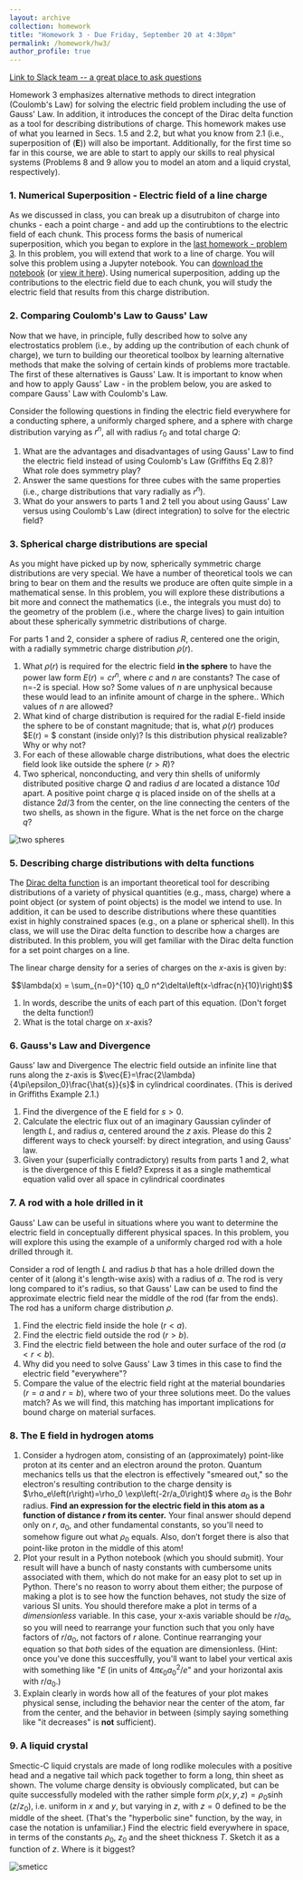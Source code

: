 ```yaml
---
layout: archive
collection: homework
title: "Homework 3 - Due Friday, September 20 at 4:30pm"
permalink: /homework/hw3/
author_profile: true
---
```

[Link to Slack team -- a great place to ask questions](https://ph410f19.slack.com)


Homework 3 emphasizes alternative methods to direct integration (Coulomb's Law) for solving the electric field problem including the use of Gauss' Law. In addition, it introduces the concept of the Dirac delta function as a tool for describing distributions of charge. This homework makes use of what you learned in Secs. 1.5 and 2.2, but what you know from 2.1 (i.e., superposition of ($\mathbf{E}$)) will also be important. Additionally, for the first time so far in this course, we are able to start to apply our skills to real physical systems (Problems 8 and 9 allow you to model an atom and a liquid crystal, respectively).

### 1. Numerical Superposition - Electric field of a line charge

As we discussed in class, you can break up a disutrubiton of charge into chunks - each a point charge - and add up the contirubtions to the electric field of each chunk. This process forms the basis of numerical superposition, which you began to explore in the [last homework - problem 3](./homework2.html). In this problem, you will extend that work to a line of charge. You will solve this problem using a Jupyter notebook. You can [download the notebook](../../jupyter/HW3_Electric_Field_Line_Charge.ipynb) (or [view it here](https://github.com/emtilt/ph410f19/blob/master/jupyter/HW3_Electric_Field_Line_Charge.ipynb)). Using numerical superposition, adding up the contributions to the electric field due to each chunk, you will study the electric field that results from this charge distribution.

### 2. Comparing Coulomb's Law to Gauss' Law

Now that we have, in principle, fully described how to solve any electrostatics problem (i.e., by adding up the contribution of each chunk of charge), we turn to building our theoretical toolbox by learning alternative methods that make the solving of certain kinds of problems more tractable. The first of these alternatives is Gauss' Law. It is important to know when and how to apply Gauss' Law - in the problem below, you are asked to compare Gauss' Law with Coulomb's Law.

Consider the following questions in finding the electric field everywhere for a conducting sphere, a uniformly charged sphere, and a sphere with charge distribution varying as $r^n$, all with radius $r_0$ and total charge $Q$:

1. What are the advantages and disadvantages of using Gauss' Law to find the electric field instead of using Coulomb's Law (Griffiths Eq 2.8)?  What role does symmetry play?
2. Answer the same questions for three cubes with the same properties (i.e., charge distributions that vary radially as $r^n$).
3. What do your answers to parts 1 and 2 tell you about using Gauss' Law versus using Coulomb's Law (direct integration) to solve for the electric field?

### 3. Spherical charge distributions are special

As you might have picked up by now, spherically symmetric charge distributions are very special. We have a number of theoretical tools we can bring to bear on them and the results we produce are often quite simple in a mathematical sense. In this problem, you will explore these distributions a bit more and connect the mathematics (i.e., the integrals you must do) to the geometry of the problem (i.e., where the charge lives) to gain intuition about these spherically symmetric distributions of charge.

For parts 1 and 2, consider a sphere of radius $R$, centered one the origin, with a radially symmetric charge distribution $\rho(r)$.

1. What $\rho(r)$ is required for the electric field **in the sphere** to have the power law form $E(r) = cr^n$, where $c$ and $n$ are constants? The case of n=-2 is special. How so? Some values of $n$ are unphysical because these would lead to an infinite amount of charge in the sphere.. Which values of $n$ are allowed?
2. What kind of charge distribution is required for the radial E-field inside the sphere to be of constant magnitude; that is, what $\rho(r)$ produces $E(r) = $ constant (inside only)? Is this distribution physical realizable? Why or why not?
3. For each of these allowable charge distributions, what does the electric field look like outside the sphere ($r>R$)?
4. Two spherical, nonconducting, and very thin shells of uniformly distributed positive charge $Q$ and radius $d$ are located a distance 10$d$ apart. A positive point charge $q$ is placed inside on of the shells at a distance $2d/3$ from the center, on the line connecting the centers of the two shells, as shown in the figure. What is the net force on the charge $q$?

![two spheres](../../images/hw3-gre_problem.png "two spheres")


### 5. Describing charge distributions with delta functions

The [Dirac delta function](https://en.wikipedia.org/wiki/Dirac_delta_function) is an important theoretical tool for describing distributions of a variety of physical quantities (e.g., mass, charge) where a point object (or system of point objects) is the model we intend to use. In addition, it can be used to describe distributions where these quantities exist in highly constrained spaces (e.g., on a plane or spherical shell). In this class, we will use the Dirac delta function to describe how a charges are distributed. In this problem, you will get familiar with the Dirac delta function for a set point charges on a line.

The linear charge density for a series of charges on the $x$-axis is given by:

$$\lambda(x) = \sum_{n=0}^{10} q_0 n^2\delta\left(x-\dfrac{n}{10}\right)$$

1. In words, describe the units of each part of this equation. (Don't forget the delta function!)
2. What is the total charge on $x$-axis?

### 6. Gauss's Law and Divergence
Gauss’ law and Divergence 
The electric field outside an infinite line that runs along the z-axis is  $\vec{E}=\frac{2\lambda}{4\pi\epsilon_0}\frac{\hat{s}}{s}$
in cylindrical coordinates. (This is derived in Griffiths Example 2.1.) 

1. Find the divergence of the E field for $s>0$. 
2. Calculate the electric flux out of an imaginary Gaussian cylinder of length $L$, and radius $a$, centered around the $z$ axis. Please do this 2 different ways to check yourself: by direct integration, and using Gauss' law. 
3.  Given your (superficially contradictory) results from parts 1 and 2, what is the divergence of this E field?  Express it as a single mathemtical equation valid over all space in cylindrical coordinates


### 7. A rod with a hole drilled in it

Gauss' Law can be useful in situations where you want to determine the electric field in conceptually different physical spaces. In this problem, you will explore this using the example of a uniformly charged rod with a hole drilled through it.

Consider a rod of length $L$ and radius $b$ that has a hole drilled down the center of it (along it's length-wise axis) with a radius of $a$. The rod is very long compared to it's radius, so that Gauss' Law can be used to find the approximate electric field near the middle of the rod (far from the ends). The rod has a uniform charge distribution $\rho$. 

1. Find the electric field inside the hole ($r<a$).
2. Find the electric field outside the rod ($r>b$).
3. Find the electric field between the hole and outer surface of the rod ($a<r<b$).
4. Why did you need to solve Gauss' Law 3 times in this case to find the electric field "everywhere"?
5. Compare the value of the electric field right at the material boundaries ($r=a$ and $r=b$), where two of your three solutions meet. Do the values match? As we will find, this matching has important implications for bound charge on material surfaces.

### 8. The E field in hydrogen atoms

1. Consider a hydrogen atom, consisting of an (approximately) point-like proton at its center and an electron around the proton. Quantum mechanics tells us that the electron is effectively "smeared out," so the electron's resulting contribution to the charge density is $\rho_e\left(r\right)=\rho_0 \exp\left⁡(-2r/a_0\right)$ where $a_0$ is the Bohr radius. **Find an expression for the electric field in this atom as a function of distance $r$ from its center.** Your final answer should depend only on $r$, $a_0$, and other fundamental constants, so you'll need to somehow figure out what $\rho_0$ equals. Also, don’t forget there is also that point-like proton in the middle of this atom!
2. Plot your result in a Python notebook (which you should submit). Your result will have a bunch of nasty constants with cumbersome units associated with them, which do not make for an easy plot to set up in Python. There's no reason to worry about them either; the purpose of making a plot is to see how the function behaves, not study the size of various SI units. You should therefore make a plot in terms of a *dimensionless* variable. In this case, your x-axis variable should be $r/a_0$, so you will need to rearrange your function such that you only have factors of $r/a_0$, not factors of $r$ alone. Continue rearranging your equation so that *both* sides of the equation are dimensionless. (Hint: once you've done this succesffully, you'll want to label your vertical axis with something like "$E$ (in units of $4\pi\epsilon_0 a_0^2/e$" and your horizontal axis with $r/a_0$.)
3. Explain clearly in words how all of  the features of your plot makes physical sense, including the behavior near the center of the atom, far from the center, and the behavior in between (simply saying something like "it decreases" is **not** sufficient).


### 9. A liquid crystal
Smectic-C liquid crystals are made of long rodlike molecules with a positive head and a negative tail which pack together to form a long, thin sheet as shown.  The volume charge density is obviously complicated, but can be quite successfully modeled with the rather simple form  $\rho(x,y,z)=\rho_0 \sinh\left(z/z_0\right)$, i.e. uniform in $x$ and $y$, but varying in $z$, with $z = 0$ defined to be the middle of the sheet. (That's the "hyperbolic sine" function, by the way, in case the notation is unfamiliar.) Find the electric field everywhere in space, in terms of the constants $\rho_0$, $z_0$ and the sheet thickness $T$. Sketch it as a function of $z$. Where is it biggest?

![smeticc](../../images/hw3-smeticc.png "smecticc")


